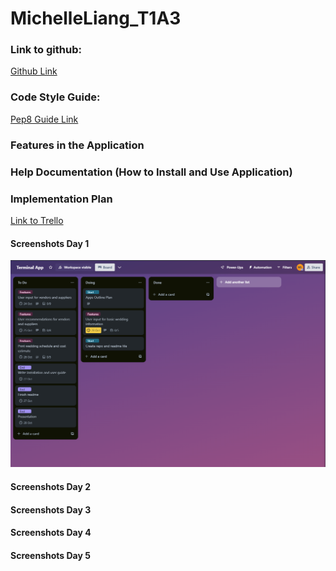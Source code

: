 # MichelleLiang_T1A3

### Link to github: 

[Github Link](https://github.com/mcelle888/MichelleLiang_T1A3) 

### Code Style Guide: 

[Pep8 Guide Link](https://peps.python.org/pep-0008/#class-names) 

### Features in the Application

### Help Documentation (How to Install and Use Application)

### Implementation Plan
[Link to Trello](https://trello.com/invite/b/Znwe2osx/ATTIe18b45177370d1b63f89c519486af47b63E83DAE/terminal-app)
#### Screenshots Day 1
![screenshot1](docs/day1start.png)

#### Screenshots Day 2

#### Screenshots Day 3

#### Screenshots Day 4

#### Screenshots Day 5

